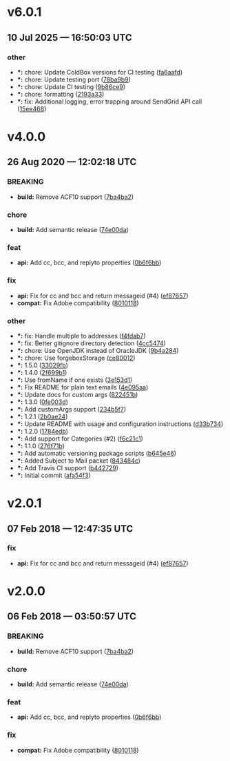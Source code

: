 # v6.0.1
## 10 Jul 2025 — 16:50:03 UTC

### other

+ __\*:__ chore: Update ColdBox versions for CI testing
 ([fa6aafd](https://github.com/elpete/send-grid-protocol/commit/fa6aafd16afdea5361a36535cafa70d3e2a0c844))
+ __\*:__ chore: Update testing port
 ([78ba9b9](https://github.com/elpete/send-grid-protocol/commit/78ba9b93671aa680d01ce14b2861d497d2606521))
+ __\*:__ chore: Update CI testing
 ([9b86ce9](https://github.com/elpete/send-grid-protocol/commit/9b86ce9e80959ffea77706b24a7c760c5aebc0e7))
+ __\*:__ chore: formatting
 ([2193a33](https://github.com/elpete/send-grid-protocol/commit/2193a33b46c820c2678b38c12fe5dd878a3e3a2d))
+ __\*:__ fix: Additional logging, error trapping around SendGrid API call ([15ee468](https://github.com/elpete/send-grid-protocol/commit/15ee4684f4f5de07c4da3161f38b757e6bd4665a))


# v4.0.0
## 26 Aug 2020 — 12:02:18 UTC

### BREAKING

+ __build:__ Remove ACF10 support ([7ba4ba2](https://github.com/elpete/send-grid-protocol/commit/7ba4ba2d7827d1356dccd6f2964849476ebe5a4b))

### chore

+ __build:__ Add semantic release
 ([74e00da](https://github.com/elpete/send-grid-protocol/commit/74e00daa8c171019c046813b0de4d8744776c16f))

### feat

+ __api:__ Add cc, bcc, and replyto properties
 ([0b6f6bb](https://github.com/elpete/send-grid-protocol/commit/0b6f6bbf3b4a0774994975e9179d044d5b1fd08e))

### fix

+ __api:__ Fix for cc and bcc and return messageid (#4) ([ef87657](https://github.com/elpete/send-grid-protocol/commit/ef87657df2eec93adff63292186b8b719b8f8d98))
+ __compat:__ Fix Adobe compatibility
 ([8010118](https://github.com/elpete/send-grid-protocol/commit/801011869f1d1f5718b8da2be082cc3faddd3f72))

### other

+ __\*:__ fix: Handle multiple to addresses
 ([f4fdab7](https://github.com/elpete/send-grid-protocol/commit/f4fdab705dd8afddb4df91707a5d7091d8e4f159))
+ __\*:__ fix: Better gitignore directory detection ([4cc5474](https://github.com/elpete/send-grid-protocol/commit/4cc547496ad8857371594e2e55599227402de533))
+ __\*:__ chore: Use OpenJDK instead of OracleJDK ([9b4a284](https://github.com/elpete/send-grid-protocol/commit/9b4a284cc15280f473466f397735753eb00ba10c))
+ __\*:__ chore: Use forgeboxStorage ([ce80012](https://github.com/elpete/send-grid-protocol/commit/ce80012915fb737ade3f860df41b0564721fd94f))
+ __\*:__ 1.5.0 ([33029fb](https://github.com/elpete/send-grid-protocol/commit/33029fb6a64a2df6fbe6b21bc503f5d38f7ef02e))
+ __\*:__ 1.4.0 ([2f699b1](https://github.com/elpete/send-grid-protocol/commit/2f699b16729a24a7a695f0c038cd8ca173e3324a))
+ __\*:__ Use fromName if one exists ([3e153d1](https://github.com/elpete/send-grid-protocol/commit/3e153d1f3d68a32300859fffba8bc453b0467cb9))
+ __\*:__ Fix README for plain text emails
 ([4e095aa](https://github.com/elpete/send-grid-protocol/commit/4e095aaefca5ec5cca8ddb39157a6a7415376e36))
+ __\*:__ Update docs for custom args
 ([822451b](https://github.com/elpete/send-grid-protocol/commit/822451ba3516b1bb559c225b6b182ae6330102fb))
+ __\*:__ 1.3.0 ([0fe003d](https://github.com/elpete/send-grid-protocol/commit/0fe003d36d0ed58b4732f932b940277b889e7e39))
+ __\*:__ Add customArgs support
 ([234b5f7](https://github.com/elpete/send-grid-protocol/commit/234b5f789861bf8b1d189da895f87acf46406201))
+ __\*:__ 1.2.1 ([2b0ae24](https://github.com/elpete/send-grid-protocol/commit/2b0ae2429835eb6cbded670e1e4c6dad30657c30))
+ __\*:__ Update README with usage and configuration instructions
 ([d33b734](https://github.com/elpete/send-grid-protocol/commit/d33b734baf680380eb7857b0a14c230458965599))
+ __\*:__ 1.2.0 ([1784edb](https://github.com/elpete/send-grid-protocol/commit/1784edbdfd53a8e55616a73fb0e31718b4eae012))
+ __\*:__ Add support for Categories (#2) ([f6c21c1](https://github.com/elpete/send-grid-protocol/commit/f6c21c14d0e63f80615009eeefcc7f68c099120d))
+ __\*:__ 1.1.0 ([276f71b](https://github.com/elpete/send-grid-protocol/commit/276f71bf2d416a5945b2c07fb7ea02a9d40b78a9))
+ __\*:__ Add automatic versioning package scripts
 ([b645e46](https://github.com/elpete/send-grid-protocol/commit/b645e46eb0441ee3681093b791b74ba27ba3964b))
+ __\*:__ Added Subject to Mail packet ([843484c](https://github.com/elpete/send-grid-protocol/commit/843484c633c685fb9fe8e7c75c94ce5187390519))
+ __\*:__ Add Travis CI support
 ([b442729](https://github.com/elpete/send-grid-protocol/commit/b4427290f05803f03305de3cd9e6829699a99ba7))
+ __\*:__ Initial commit
 ([afa54f3](https://github.com/elpete/send-grid-protocol/commit/afa54f33246e30f2e9bc9c99fa9733d19761142e))


# v2.0.1
## 07 Feb 2018 — 12:47:35 UTC

### fix

+ __api:__ Fix for cc and bcc and return messageid (#4) ([ef87657](https://github.com/elpete/send-grid-protocol/commit/ef87657df2eec93adff63292186b8b719b8f8d98))


# v2.0.0
## 06 Feb 2018 — 03:50:57 UTC

### BREAKING

+ __build:__ Remove ACF10 support ([7ba4ba2](https://github.com/elpete/send-grid-protocol/commit/7ba4ba2d7827d1356dccd6f2964849476ebe5a4b))

### chore

+ __build:__ Add semantic release ([74e00da](https://github.com/elpete/send-grid-protocol/commit/74e00daa8c171019c046813b0de4d8744776c16f))

### feat

+ __api:__ Add cc, bcc, and replyto properties ([0b6f6bb](https://github.com/elpete/send-grid-protocol/commit/0b6f6bbf3b4a0774994975e9179d044d5b1fd08e))

### fix

+ __compat:__ Fix Adobe compatibility ([8010118](https://github.com/elpete/send-grid-protocol/commit/801011869f1d1f5718b8da2be082cc3faddd3f72))
